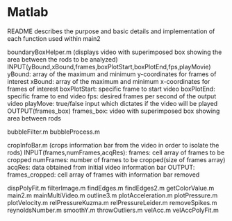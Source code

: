 # Matlab
README describes the purpose and basic details and implementation of each function used within main2

boundaryBoxHelper.m (displays video with superimposed box showing the area between the rods to be analyzed)
  INPUT(yBound,xBound,frames,boxPlotStart,boxPlotEnd,fps,playMovie)
    yBound: array of the maximum and minimum y-coordinates for frames of interest
    xBound: array of the maximum and minimum x-coordinates for frames of interest
    boxPlotStart: specific frame to start video 
    boxPlotEnd: specific frame to end video
    fps: desired frames per second of the output video
    playMove: true/false input which dictates if the video will be played 
  OUTPUT(frames_box)
    frames_box: video with superimposed box showing area between rods 

bubbleFilter.m
bubbleProcess.m

cropInfoBar.m (crops information bar from the video in order to isolate the rods)
  INPUT(frames,numFrames,acqRes): 
    frames: cell array of frames to be cropped
    numFrames: number of frames to be cropped(size of frames array)
    acqRes: data obtained from initial video information bar
  OUTPUT:
    frames_cropped: cell array of frames with information bar removed

dispPolyFit.m
filterImage.m
findEdges.m
findEdges2.m
getColorValue.m
main2.m
mainMultiVideo.m
outline3.m
plotAcceleration.m
plotPressure.m
plotVelocity.m
relPressureKuzma.m
relPressureLeider.m
removeSpikes.m
reynoldsNumber.m
smoothY.m
throwOutliers.m
velAcc.m
velAccPolyFit.m
